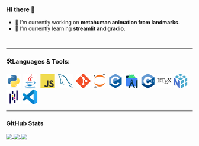 ### Hi there 👋

<!--
**aamadeuss/aamadeuss** is a ✨ _special_ ✨ repository because its `README.md` (this file) appears on your GitHub profile.

Here are some ideas to get you started:


- 👯 I’m looking to collaborate on ...
- 🤔 I’m looking for help with ...
- 💬 Ask me about ...
- 📫 How to reach me: ...
- 😄 Pronouns: ...
- ⚡ Fun fact: ...
-->
- 🔭 I’m currently working on **metahuman animation from landmarks.**
- 🌱 I’m currently learning **streamlit and gradio.**

<img src="https://komarev.com/ghpvc/?username=aamdeuss&style=flat-square&color=orange" alt=""/>

---

### 🛠️Languages & Tools:
<div>
  <img src="https://github.com/devicons/devicon/blob/master/icons/python/python-original.svg" title="Python" **alt="Python" width="40" height="40"/>
  <img src="https://github.com/devicons/devicon/blob/master/icons/java/java-original.svg" title="Java" alt="Java" width="40" height="40"/>&nbsp;
  <img src="https://github.com/devicons/devicon/blob/master/icons/javascript/javascript-original.svg" title="JavaScript" alt="JavaScript" width="40" height="40"/>&nbsp;
  <img src="https://github.com/devicons/devicon/blob/master/icons/mysql/mysql-original.svg" title="MySQL"  alt="MySQL" width="40" height="40"/>&nbsp;
  <img src="https://github.com/devicons/devicon/blob/master/icons/git/git-original.svg" title="Git" **alt="Git" width="40" height="40"/>
  <img src="https://github.com/devicons/devicon/blob/master/icons/jupyter/jupyter-original.svg" title="Jupyter" **alt="Jupyter" width="40" height="40"/>
  <img src="https://github.com/devicons/devicon/blob/master/icons/c/c-original.svg" title="C" **alt="C" width="40" height="40"/>
  <img src="https://github.com/devicons/devicon/blob/master/icons/androidstudio/androidstudio-original.svg" title="AndroidStudio" **alt="AndroidStudio" width="40" height="40"/>
  <img src="https://github.com/devicons/devicon/blob/master/icons/cplusplus/cplusplus-original.svg" title="CPP" **alt="CPP" width="40" height="40"/>
  <img src="https://github.com/devicons/devicon/blob/master/icons/latex/latex-original.svg" title="Latex" **alt="Latex" width="40" height="40"/>
  <img src="https://github.com/devicons/devicon/blob/master/icons/numpy/numpy-original.svg" title="Numpy" **alt="Numpy" width="40" height="40"/>
  <img src="https://github.com/devicons/devicon/blob/master/icons/pandas/pandas-original.svg" title="Pandas" **alt="Pandas" width="40" height="40"/>
  <img src="https://github.com/devicons/devicon/blob/master/icons/vscode/vscode-original.svg" title="VSCode" **alt="VSCode" width="40" height="40"/>
</div>

---

### GitHub Stats

<a href="">
  <img height=200 align="center" src="http://github-readme-streak-stats.herokuapp.com?user=aamadeuss&theme=holi-theme&border_radius=6&card_width=200&background=110%2C030314%2C5FABEE" />
</a>
<a href="">
  <img height=200 align="center" src="https://github-readme-stats.vercel.app/api?username=aamadeuss&custom_title=Ayushmaan's%20Stats&card_width=200&hide_rank=true&show_icons=true&theme=holi&bg_color=110,030314,5FABEE" />
</a>
<a href="">
  <img height=200 align="center" src="https://github-readme-stats.vercel.app/api/top-langs?username=aamadeuss&theme=holi&layout=donut&langs_count=8&card_width=200&bg_color=110,030314,5FABEE" />
</a>
